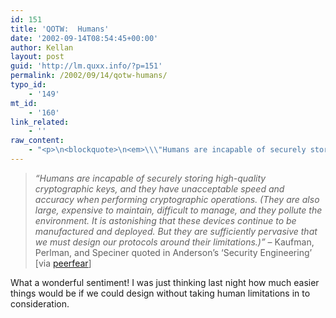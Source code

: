 ```yaml
---
id: 151
title: 'QOTW:  Humans'
date: '2002-09-14T08:54:45+00:00'
author: Kellan
layout: post
guid: 'http://lm.quxx.info/?p=151'
permalink: /2002/09/14/qotw-humans/
typo_id:
    - '149'
mt_id:
    - '160'
link_related:
    - ''
raw_content:
    - "<p>\n<blockquote>\n<em>\\\"Humans are incapable of securely storing high-quality cryptographic keys, and they have unacceptable speed and accuracy when performing cryptographic operations. (They are also large, expensive to maintain, difficult to manage, and they pollute the environment. It is astonishing that these devices continue to be manufactured and deployed. But they are sufficiently pervasive that we must design our protocols around their limitations.)\\\"</em> - Kaufman, Perlman, and Speciner quoted in Anderson\\'s \\'Security Engineering\\'  [via <a href=\\\"http://peerfear.org\\\">peerfear</a>]\n</blockquote>\nWhat a wonderful sentiment!  I was just thinking last night how much easier things would be if we could design without taking human limitations in to consideration.\n</p>"
---
```


> *“Humans are incapable of securely storing high-quality cryptographic keys, and they have unacceptable speed and accuracy when performing cryptographic operations. (They are also large, expensive to maintain, difficult to manage, and they pollute the environment. It is astonishing that these devices continue to be manufactured and deployed. But they are sufficiently pervasive that we must design our protocols around their limitations.)”* – Kaufman, Perlman, and Speciner quoted in Anderson’s ‘Security Engineering’ \[via [peerfear](http://peerfear.org)\]

What a wonderful sentiment! I was just thinking last night how much easier things would be if we could design without taking human limitations in to consideration. 
